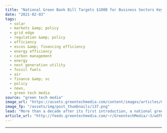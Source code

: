 ```yaml
---
title: "National Green Bank Bill Targets $100B for Business Sectors Key to Biden’s Climate Agenda"
date: "2021-02-03"
tags: 
  - solar
  - markets &amp; policy
  - grid edge
  - regulation &amp; policy
  - efficiency
  - escos &amp; financing efficiency
  - energy efficiency
  - carbon management
  - energy
  - next generation utility
  - fossil fuels
  - air
  - finance &amp; vc
  - policy
  - news,
  - green tech media
source: "green tech media"
image_url: "https://assets.greentechmedia.com/content/images/articles/Capitol_Flag_Congress_XLresized.jpg"
image_fp: "/assets/img/post_thumbnails/137.png"
lead: "More than a decade after its first introduction, a national green bank bill is back before Congress, with much more funding than previous versions proposed over the past two years and a far greater chance to be passed into law, its backers say. On We ..."
article_url: "http://feeds.greentechmedia.com/~r/GreentechMedia/~3/wdfQV2RaUyU/national-green-bank-bill-targets-100b-for-business-sectors-key-to-bidens-climate-agenda"
---
```


---
